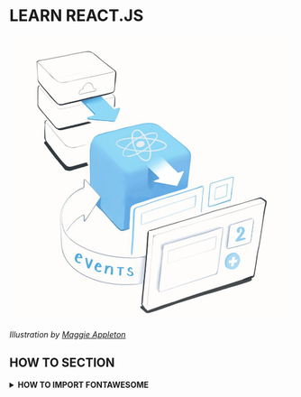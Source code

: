 # LEARN REACT.JS

![React](./img/MetaphorsofReact_2.0.012.jpg)

_Illustration by [Maggie Appleton](https://maggieappleton.com/)_

<h2>HOW TO SECTION</h2>

  <details>
    <summary><strong>HOW TO IMPORT FONTAWESOME</strong></summary>
    <br/>

  > INSTALLATION:

  <code><pre>
  npm i --save @fortawesome/fontawesome-svg-core
  npm i --save @fortawesome/free-solid-svg-icons
  npm i --save @fortawesome/react-fontawesome
  </pre></code>

  > USAGE:

  ```jsx
  import { FontAwesomeIcon } from '@fortawesome/react-fontawesome'
  import { faCoffee } from '@fortawesome/free-solid-svg-icons'

  <FontAwesomeIcon icon={faCoffee}/>
  ```

  > DEMO: [CODESANDBOX](https://codesandbox.io/s/reactjs-fontawesome-2tw42)

  > REFERENCES & SOURCES:

  - [https://scotch.io/tutorials/using-font-awesome-5-with-react](https://scotch.io/tutorials/using-font-awesome-5-with-react)
  - [https://programmingwithmosh.com/react/font-awesome-5-with-react/](https://programmingwithmosh.com/react/font-awesome-5-with-react/)
  - [https://stackoverflow.com/questions/23116591/how-to-include-a-font-awesome-icon-in-reacts-render](https://stackoverflow.com/questions/23116591/how-to-include-a-font-awesome-icon-in-reacts-render)

  </details>